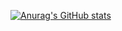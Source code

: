 [![Anurag's GitHub stats](https://github-readme-stats.vercel.app/api?username=ysogg&theme=gruvbox_light)](https://github.com/anuraghazra/github-readme-stats)
